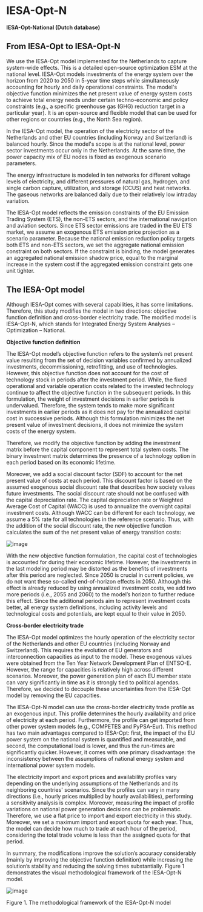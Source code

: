 # IESA-Opt-N
**IESA-Opt-National (Dutch database)**
## From IESA-Opt to IESA-Opt-N
We use the IESA-Opt model implemented for the Netherlands to capture system-wide effects. This is a detailed open-source optimization ESM at the national level. IESA-Opt models investments of the energy system over the horizon from 2020 to 2050 in 5-year time steps while simultaneously accounting for hourly and daily operational constraints. The model's objective function minimizes the net present value of energy system costs to achieve total energy needs under certain techno-economic and policy constraints (e.g., a specific greenhouse gas (GHG) reduction target in a particular year). It is an open-source and flexible model that can be used for other regions or countries (e.g., the North Sea region).

In the IESA-Opt model, the operation of the electricity sector of the Netherlands and other EU countries (including Norway and Switzerland) is balanced hourly. Since the model's scope is at the national level, power sector investments occur only in the Netherlands. At the same time, the power capacity mix of EU nodes is fixed as exogenous scenario parameters. 

The energy infrastructure is modeled in ten networks for different voltage levels of electricity, and different pressures of natural gas, hydrogen, and single carbon capture, utilization, and storage (CCUS) and heat networks. The gaseous networks are balanced daily due to their relatively low intraday variation. 

The IESA-Opt model reflects the emission constraints of the EU Emission Trading System (ETS), the non-ETS sectors, and the international navigation and aviation sectors. Since ETS sector emissions are traded in the EU ETS market, we assume an exogenous ETS emission price projection as a scenario parameter. Because the national emission reduction policy targets both ETS and non-ETS sectors, we set the aggregate national emission constraint on both sectors. If the constraint is binding, the model generates an aggregated national emission shadow price, equal to the marginal increase in the system cost if the aggregated emission constraint gets one unit tighter. 

## The IESA-Opt model
Although IESA-Opt comes with several capabilities, it has some limitations. Therefore, this study modifies the model in two directions: objective function definition and cross-border electricity trade. The modified model is IESA-Opt-N, which stands for Integrated Energy System Analyses – Optimization – National.  

**Objective function definition**

The IESA-Opt model’s objective function refers to the system’s net present value resulting from the set of decision variables confirmed by annualized investments, decommissioning, retrofitting, and use of technologies. However, this objective function does not account for the cost of technology stock in periods after the investment period. While, the fixed operational and variable operation costs related to the invested technology continue to affect the objective function in the subsequent periods. In this formulation, the weight of investment decisions in earlier periods is undervalued. Therefore, the system tends to make more significant investments in earlier periods as it does not pay for the annualized capital cost in successive periods. Although this formulation minimizes the net present value of investment decisions, it does not minimize the system costs of the energy system. 

Therefore, we modify the objective function by adding the investment matrix before the capital component to represent total system costs. The binary investment matrix determines the presence of a technology option in each period based on its economic lifetime. 

Moreover, we add a social discount factor (SDF) to account for the net present value of costs at each period. This discount factor is based on the assumed exogenous social discount rate that describes how society values future investments. The social discount rate should not be confused with the capital depreciation rate. The capital depreciation rate or Weighted Average Cost of Capital (WACC) is used to annualize the overnight capital investment costs. Although WACC can be different for each technology, we assume a 5% rate for all technologies in the reference scenario. Thus, with the addition of the social discount rate, the new objective function calculates the sum of the net present value of energy transition costs:

![image](https://user-images.githubusercontent.com/63007753/162712451-14900ad1-9d37-48d5-b552-e02a8066fda9.png)

With the new objective function formulation, the capital cost of technologies is accounted for during their economic lifetime. However, the investments in the last modeling period may be distorted as the benefits of investments after this period are neglected. Since 2050 is crucial in current policies, we do not want these so-called end-of-horizon effects in 2050. Although this effect is already reduced by using annualized investment costs, we add two more periods (i.e., 2055 and 2060) to the model’s horizon to further reduce this effect. Since the additional periods aim to represent investment costs better, all energy system definitions, including activity levels and technological costs and potentials, are kept equal to their value in 2050. 

**Cross-border electricity trade**

The IESA-Opt model optimizes the hourly operation of the electricity sector of the Netherlands and other EU countries (including Norway and Switzerland). This requires the evolution of EU generators and interconnection capacities as input to the model. These exogenous values were obtained from the Ten Year Network Development Plan of ENTSO-E. However, the range for capacities is relatively high across different scenarios. Moreover, the power generation plan of each EU member state can vary significantly in time as it is strongly tied to political agendas. Therefore, we decided to decouple these uncertainties from the IESA-Opt model by removing the EU capacities.

The IESA-Opt-N model can use the cross-border electricity trade profile as an exogenous input. This profile determines the hourly availability and price of electricity at each period. Furthermore, the profile can get imported from other power system models (e.g., COMPETES and PyPSA-Eur). This method has two main advantages compared to IESA-Opt: first, the impact of the EU power system on the national system is quantified and measurable, and second, the computational load is lower, and thus the run-times are significantly quicker. However, it comes with one primary disadvantage: the inconsistency between the assumptions of national energy system and international power system models.  

The electricity import and export prices and availability profiles vary depending on the underlying assumptions of the Netherlands and its neighboring countries' scenarios. Since the profiles can vary in many directions (i.e., hourly prices multiplied by hourly availabilities), performing a sensitivity analysis is complex. Moreover, measuring the impact of profile variations on national power generation decisions can be problematic. Therefore, we use a flat price to import and export electricity in this study. Moreover, we set a maximum import and export quota for each year. Thus, the model can decide how much to trade at each hour of the period, considering the total trade volume is less than the assigned quota for that period. 

In summary, the modifications improve the solution’s accuracy considerably (mainly by improving the objective function definition) while increasing the solution’s stability and reducing the solving times substantially. Figure 1 demonstrates the visual methodological framework of the IESA-Opt-N model.

![image](https://user-images.githubusercontent.com/63007753/162712646-bae3845f-9e2a-40c5-94d6-938eefe6c7a7.png)

Figure 1. The methodological framework of the IESA-Opt-N model
